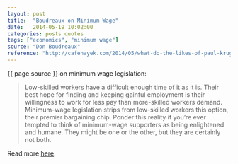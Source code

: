 ```yaml
---
layout: post
title:  "Boudreaux on Minimum Wage"
date:   2014-05-19 10:02:00
categories: posts quotes
tags: ["economics", "minimum wage"]
source: "Don Boudreaux"
reference: "http://cafehayek.com/2014/05/what-do-the-likes-of-paul-krugman-robert-reich-and-barack-obama-know-that-the-swiss-miss.html"
---
```


{{ page.source }} on minimum wage legislation:

> Low-skilled workers have a difficult enough time of it as it is.  Their best hope for finding and keeping gainful employment is their willingness to work for less pay than more-skilled workers demand.  Minimum-wage legislation strips from low-skilled workers this option, their premier bargaining chip.  Ponder this reality if you’re ever tempted to think of minimum-wage supporters as being enlightened and humane.  They might be one or the other, but they are certainly not both.

Read more [here]({{page.reference}}).
